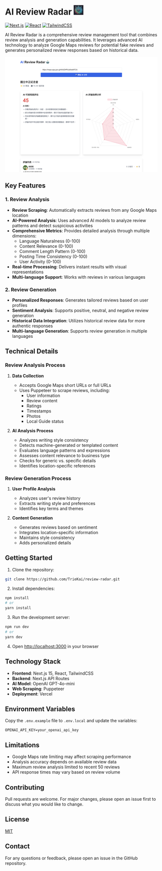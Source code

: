 # AI Review Radar <img src="public/review-radar.png" alt="AI Review Radar Icon" width="32" height="32" />

[![Next.js](https://img.shields.io/badge/Next.js-15-black)](https://nextjs.org/)
[![React](https://img.shields.io/badge/React-19-blue)](https://reactjs.org/)
[![TailwindCSS](https://img.shields.io/badge/TailwindCSS-3-06B6D4)](https://tailwindcss.com/)

AI Review Radar is a comprehensive review management tool that combines review analysis and generation capabilities. It leverages advanced AI technology to analyze Google Maps reviews for potential fake reviews and generates personalized review responses based on historical data.

![Demo Screenshot](public/demo.png)

## Key Features

### 1. Review Analysis
- **Review Scraping**: Automatically extracts reviews from any Google Maps location
- **AI-Powered Analysis**: Uses advanced AI models to analyze review patterns and detect suspicious activities
- **Comprehensive Metrics**: Provides detailed analysis through multiple dimensions:
  - Language Naturalness (0-100)
  - Content Relevance (0-100)
  - Comment Length Pattern (0-100)
  - Posting Time Consistency (0-100)
  - User Activity (0-100)
- **Real-time Processing**: Delivers instant results with visual representations
- **Multi-language Support**: Works with reviews in various languages

### 2. Review Generation
- **Personalized Responses**: Generates tailored reviews based on user profiles
- **Sentiment Analysis**: Supports positive, neutral, and negative review generation
- **Historical Data Integration**: Utilizes historical review data for more authentic responses
- **Multi-language Generation**: Supports review generation in multiple languages

## Technical Details

### Review Analysis Process
1. **Data Collection**
   - Accepts Google Maps short URLs or full URLs
   - Uses Puppeteer to scrape reviews, including:
     - User information
     - Review content
     - Ratings
     - Timestamps
     - Photos
     - Local Guide status

2. **AI Analysis Process**
   - Analyzes writing style consistency
   - Detects machine-generated or templated content
   - Evaluates language patterns and expressions
   - Assesses content relevance to business type
   - Checks for generic vs. specific details
   - Identifies location-specific references

### Review Generation Process
1. **User Profile Analysis**
   - Analyzes user's review history
   - Extracts writing style and preferences
   - Identifies key terms and themes

2. **Content Generation**
   - Generates reviews based on sentiment
   - Integrates location-specific information
   - Maintains style consistency
   - Adds personalized details

## Getting Started

1. Clone the repository:
```bash
git clone https://github.com/TrieKai/review-radar.git
```

2. Install dependencies:
```bash
npm install
# or
yarn install
```

3. Run the development server:
```bash
npm run dev
# or
yarn dev
```

4. Open [http://localhost:3000](http://localhost:3000) in your browser

## Technology Stack

- **Frontend**: Next.js 15, React, TailwindCSS
- **Backend**: Next.js API Routes
- **AI Model**: OpenAI GPT-4o-mini
- **Web Scraping**: Puppeteer
- **Deployment**: Vercel

## Environment Variables

Copy the `.env.example` file to `.env.local` and update the variables:

```env
OPENAI_API_KEY=your_openai_api_key
```

## Limitations

- Google Maps rate limiting may affect scraping performance
- Analysis accuracy depends on available review data
- Maximum review analysis limited to recent 50 reviews
- API response times may vary based on review volume

## Contributing

Pull requests are welcome. For major changes, please open an issue first to discuss what you would like to change.

## License

[MIT](https://choosealicense.com/licenses/mit/)

## Contact

For any questions or feedback, please open an issue in the GitHub repository.